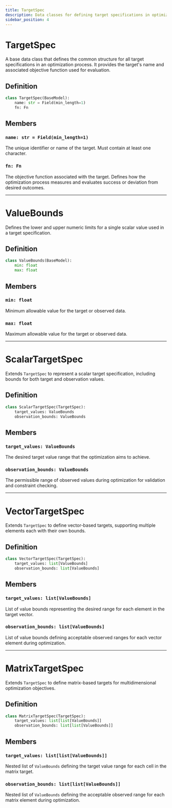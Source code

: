 ```yaml
---
title: TargetSpec
description: Data classes for defining target specifications in optimization processes
sidebar_position: 4
---
```


# TargetSpec

A base data class that defines the common structure for all target specifications in an optimization process. It provides the target's name and associated objective function used for evaluation.

## Definition

```python
class TargetSpec(BaseModel):
    name: str = Field(min_length=1)
    fn: Fn
```

## Members

### `name: str = Field(min_length=1)`

The unique identifier or name of the target. Must contain at least one character.

### `fn: Fn`

The objective function associated with the target. Defines how the optimization process measures and evaluates success or deviation from desired outcomes.

---

# ValueBounds

Defines the lower and upper numeric limits for a single scalar value used in a target specification.

## Definition

```python
class ValueBounds(BaseModel):
    min: float
    max: float
```

## Members

### `min: float`

Minimum allowable value for the target or observed data.

### `max: float`

Maximum allowable value for the target or observed data.

---

# ScalarTargetSpec

Extends `TargetSpec` to represent a scalar target specification, including bounds for both target and observation values.

## Definition

```python
class ScalarTargetSpec(TargetSpec):
    target_values: ValueBounds
    observation_bounds: ValueBounds
```

## Members

### `target_values: ValueBounds`

The desired target value range that the optimization aims to achieve.

### `observation_bounds: ValueBounds`

The permissible range of observed values during optimization for validation and constraint checking.

---

# VectorTargetSpec

Extends `TargetSpec` to define vector-based targets, supporting multiple elements each with their own bounds.

## Definition

```python
class VectorTargetSpec(TargetSpec):
    target_values: list[ValueBounds]
    observation_bounds: list[ValueBounds]
```

## Members

### `target_values: list[ValueBounds]`

List of value bounds representing the desired range for each element in the target vector.

### `observation_bounds: list[ValueBounds]`

List of value bounds defining acceptable observed ranges for each vector element during optimization.

---

# MatrixTargetSpec

Extends `TargetSpec` to define matrix-based targets for multidimensional optimization objectives.

## Definition

```python
class MatrixTargetSpec(TargetSpec):
    target_values: list[list[ValueBounds]]
    observation_bounds: list[list[ValueBounds]]
```

## Members

### `target_values: list[list[ValueBounds]]`

Nested list of `ValueBounds` defining the target value range for each cell in the matrix target.

### `observation_bounds: list[list[ValueBounds]]`

Nested list of `ValueBounds` defining the acceptable observed range for each matrix element during optimization.
